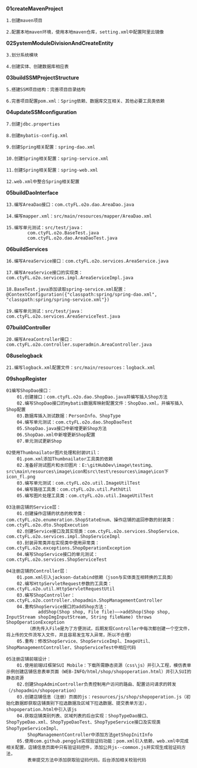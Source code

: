**01createMavenProject**

	1.创建maven项目

	2.配置本地maven环境，使用本地maven仓库，setting.xml中配置阿里云镜像


**02SystemModuleDivisionAndCreateEntity**

	3.划分系统模块
	
	4.创建实体、创建数据库相应表


**03buildSSMProjectStructure**

	5.搭建SSM项目结构：完善项目目录结构
	
	6.完善项目配置pom.xml：Spring依赖、数据库交互相关、其他必要工具类依赖
	
  
**04updateSSMconfiguration**

	7.创建jdbc.properties
	
	8.创建mybatis-config.xml
	
	9.创建Spring相关配置：spring-dao.xml
	
	10.创建Spring相关配置：spring-service.xml
	
	11.创建Spring相关配置：spring-web.xml
	
	12.web.xml中整合Spring相关配置
	
	
**05buildDaoInterface**

	13.编写AreaDao接口：com.ctyFL.o2o.dao.AreaDao.java
	
	14.编写mapper.xml：src/main/resources/mapper/AreaDao.xml
	
	15.编写单元测试：src/test/java：
			com.ctyFL.o2o.BaseTest.java
			com.ctyFL.o2o.dao.AreaDaoTest.java
			
			
**06buildServices**

	16.编写AreaService接口：com.ctyFL.o2o.services.AreaService.java
	
	17.编写AreaService接口的实现类：com.ctyFL.o2o.services.impl.AreaServiceImpl.java
	
	18.BaseTest.java添加读取spring-service.xml配置：@ContextConfiguration({"classpath:spring/spring-dao.xml", "classpath:spring/spring-service.xml"})
	
	19.编写单元测试：src/test/java：com.ctyFL.o2o.services.AreaServiceTest.java


**07buildController**

	20.编写AreaController接口：com.ctyFL.o2o.controller.superadmin.AreaController.java
	
	
**08uselogback**

	21.编写logback.xml配置文件：src/main/resources：logback.xml


**09shopRegister**

	01编写ShopDao接口：
		01.创建接口：com.ctyFL.o2o.dao.ShopDao.java并编写插入Shop方法
		02.编写ShopDao接口的mybatis数据库映射配置文件：ShopDao.xml，并编写插入Shop配置
		03.数据库插入测试数据：PersonInfo、ShopType
		04.编写单元测试：com.ctyFL.o2o.dao.ShopDaoTest
		05.ShopDao.java接口中新增更新Shop方法
		06.ShopDao.xml中新增更新Shop配置
		07.单元测试更新Shop

	02使用Thumbnailator图片处理和封装Util：
		01.pom.xml添加Thumbnailator工具类的依赖
		02.准备好测试图片和水印图片：E:\gitHubDev\image\testimg、src\main\resources\image\icon和src\test\resources\image\icon下icon_fl.png
		03.编写单元测试：com.ctyFL.o2o.util.ImageUtilTest
		04.编写路径工具类：com.ctyFL.o2o.util.PathUtil
		05.编写图片处理工具类：com.ctyFL.o2o.util.ImageUtilTest

	03注册店铺的Service层：
		01.创建操作店铺的状态的枚举类：com.ctyFL.o2o.enumeration.ShopStateEnum、操作店铺的返回参数的封装类：com.ctyFL.o2o.dto.ShopExecution
		02.创建Service接口及其实现类：com.ctyFL.o2o.services.ShopService、com.ctyFL.o2o.services.impl.ShopServiceImpl
		03.封装异常类并在实现类中使用异常类：com.ctyFL.o2o.exceptions.ShopOperationException
		04.编写ShopService接口的单元测试：com.ctyFL.o2o.services.ShopServiceTest

	04注册店铺的Controller层：
		01.pom.xml引入jackson-databind依赖（json与实体类互相转换的工具类）
		02.编写HttpServletRequest参数的工具类：com.ctyFL.o2o.util.HttpServletRequestUtil
		03.编写ShopController：com.ctyFL.o2o.controller.shopadmin.ShopManagementController
		04.重构ShopService接口的addShop方法：
				addShop(Shop shop, File file)——>addShop(Shop shop, InputStream shopImgInputStream, String fileName) throws ShopOperationException
			（原先传入File是为了方便测试，后期发现Controller中每次都创建一个空文件，将上传的文件流写入文件，并且容易发生写入异常，所以不合理）
		05.重构：修改ShopService、ShopServiceImpl、ImageUtil、ShopManagementController、ShopServiceTest中相应代码

	05注册店铺前端设计：
		01.使用前端UI框架SUI Mobile：下载所需静态资源（css\js）并引入工程，模仿表单示例创建店铺信息表单页面（WEB-INFO/html/shop/shopoperation.html）并引入SUI的静态资源
		02.创建ShopAdminController负责控制用户访问的路由、配置访问请求的转发（/shopadmin/shopoperation）
		03.创建店铺信息（注册）页面的js：resources/js/shop/shopoperation.js（初始化数据即获取店铺类别下拉选数据及区域下拉选数据、提交表单方法），shopoperation.html中引入该js
		04.获取店铺类别列表、区域列表的后台实现：ShopTypeDao接口、ShopTypeDao.xml、ShopTypeDaoTest、ShopTypeService接口及实现类ShopTypeServiceImpl、
			ShopManagementController中添加方法getShopInitInfo
		05.使用com.github.penggle实现验证码功能：pom.xml引入依赖，web.xml中完成相关配置，店铺信息页面中只有验证码控件，添加公共js--common.js并实现生成验证码方法，
			表单提交方法中添加获取验证码代码，后台添加相关校验代码